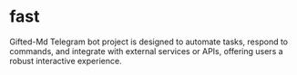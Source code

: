 # fast
Gifted-Md Telegram bot project is designed to automate tasks, respond to commands, and integrate with external services or APIs, offering users a robust interactive experience.
